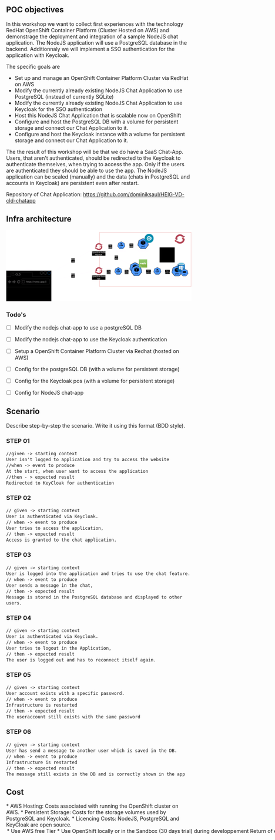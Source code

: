 # <Your Subject>

## POC objectives

In this workshop we want to collect first experiences with the technology RedHat OpenShift Container Platform (Cluster Hosted on AWS) and demonstrage the deployment and integration of a sample NodeJS chat application.
The NodeJS application will use a PostgreSQL database in the backend. 
Additionnaly we will implement a SSO authentication for the application with Keycloak.

The specific goals are
* Set up and manage an OpenShift Container Platform Cluster via RedHat on AWS
* Modify the currently already existing NodeJS Chat Application to use PostgreSQL (instead of currently SQLite)
* Modify the currently already existing NodeJS Chat Application to use Keycloak for the SSO authentication
* Host this NodeJS Chat Application that is scalable now on OpenShift
* Configure and host the PostgreSQL DB with a volume for persistent storage and connect our Chat Application to it.
* Configure and host the Keycloak instance with a volume for persistent storage and connect our Chat Application to it.

The the result of this workshop will be that we do have a SaaS Chat-App.
Users, that aren't authenticated, should be redirected to the Keycloak to authenticate themselves, when trying to access the app.
Only if the users are authenticated they should be able to use the app.
The NodeJS application can be scaled (manually) and the data (chats in PostgreSQL and accounts in Keycloak) are persistent even after restart.

Repository of Chat Application: https://github.com/dominiksaul/HEIG-VD-cld-chatapp

## Infra architecture

![Schema](/schema.drawio.png)

### Todo's
- [ ] Modify the nodejs chat-app to use a postgreSQL DB
- [ ] Modify the nodejs chat-app to use the Keycloak authentication
- [ ] Setup a OpenShift Container Platform Cluster via Redhat (hosted on AWS)
- [ ] Config for the postgreSQL DB (with a volume for persistent storage)
- [ ] Config for the Keycloak pos (with a volume for persistent storage)
- [ ] Config for NodeJS chat-app


## Scenario

Describe step-by-step the scenario. Write it using this format (BDD style).

### STEP 01
```
//given -> starting context
User isn't logged to application and try to access the website
//when -> event to produce
At the start, when user want to access the application
//then - > expected result
Redirected to KeyCloak for authentication
```

### STEP 02
```
// given -> starting context
User is authenticated via Keycloak.
// when -> event to produce
User tries to access the application,
// then -> expected result
Access is granted to the chat application.
```

### STEP 03
```
// given -> starting context
User is logged into the application and tries to use the chat feature.
// when -> event to produce
User sends a message in the chat,
// then -> expected result
Message is stored in the PostgreSQL database and displayed to other users.
```

### STEP 04
```
// given -> starting context
User is authenticated via Keycloak.
// when -> event to produce
User tries to logout in the Application,
// then -> expected result
The user is logged out and has to reconnect itself again.
```

### STEP 05
```
// given -> starting context
User account exists with a specific password.
// when -> event to produce
Infrastructure is restarted
// then -> expected result
The useraccount still exists with the same password
```

### STEP 06
```
// given -> starting context
User has send a message to another user which is saved in the DB.
// when -> event to produce
Infrastructure is restarted
// then -> expected result
The message still exists in the DB and is correctly shown in the app
```

## Cost

<analysis of load-related costs.>
* AWS Hosting: Costs associated with running the OpenShift cluster on AWS.
* Persistent Storage: Costs for the storage volumes used by PostgreSQL and Keycloak.
* Licencing Costs: NodeJS, PostgreSQL and KeyCloak are open source.

<option to reduce or adapt costs (practices, subscription)>
* Use AWS free Tier
* Use OpenShift locally or in the Sandbox (30 days trial) during developpement
  
## Return of experience

<take a position on the poc that has been produced.>

<Did it validate the announced objectives?>
